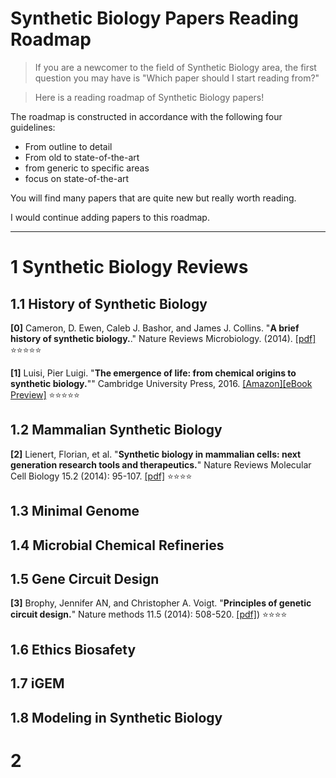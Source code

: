 # Synthetic Biology Papers Reading Roadmap

>If you are a newcomer to the field of Synthetic Biology area, the first question you may have is "Which paper should I start reading from?"

>Here is a reading roadmap of Synthetic Biology papers!

The roadmap is constructed in accordance with the following four guidelines:

- From outline to detail
- From old to state-of-the-art
- from generic to specific areas
- focus on state-of-the-art

You will find many papers that are quite new but really worth reading.

I would continue adding papers to this roadmap.


---------------------------------------

# 1 Synthetic Biology Reviews

## 1.1 History of Synthetic Biology

**[0]** Cameron, D. Ewen, Caleb J. Bashor, and James J. Collins. "**A brief history of synthetic biology.**." Nature Reviews Microbiology. (2014). [[pdf]](https://github.com/crimsonigem/synthetic-biology-roadmap/raw/master/papers/a-brief-history-of-synthetic-biology-2014.pdf)  :star::star::star::star::star:

**[1]** Luisi, Pier Luigi. "**The emergence of life: from chemical origins to synthetic biology.**"" Cambridge University Press, 2016. [[Amazon]](https://www.amazon.com/Emergence-Life-Chemical-Origins-Synthetic/dp/1107092396/ref=sr_1_1/156-7545658-9645617?ie=UTF8&qid=1488486403&sr=8-1&keywords=emergence+of+life)[[eBook Preview]](https://books.google.com/books?hl=en&lr=&id=q4UwDQAAQBAJ&oi=fnd&pg=PR11&ots=-DZlXydGfO&sig=XZ5cP_-jnQID_TfKaAFK05juDv0#v=onepage&q&f=false)
:star::star::star::star::star:

## 1.2 Mammalian Synthetic Biology

**[2]** Lienert, Florian, et al. "**Synthetic biology in mammalian cells: next generation research tools and therapeutics.**" Nature Reviews Molecular Cell Biology 15.2 (2014): 95-107. [[pdf]](https://github.com/crimsonigem/synthetic-biology-roadmap/raw/master/papers/synthetic-biology-in-mammalian-cells-next-generation-research-tools-and-therapeutics-2014.pdf)  :star::star::star::star:

## 1.3 Minimal Genome

## 1.4 Microbial Chemical Refineries

## 1.5 Gene Circuit Design

**[3]** Brophy, Jennifer AN, and Christopher A. Voigt. "**Principles of genetic circuit design.**" Nature methods 11.5 (2014): 508-520. [[pdf]](https://github.com/crimsonigem/synthetic-biology-roadmap/raw/master/papers/principles-of-genetic-circuit-design-2014.pdf))
:star::star::star::star:

## 1.6 Ethics Biosafety 

## 1.7 iGEM

## 1.8 Modeling in Synthetic Biology

# 2 

